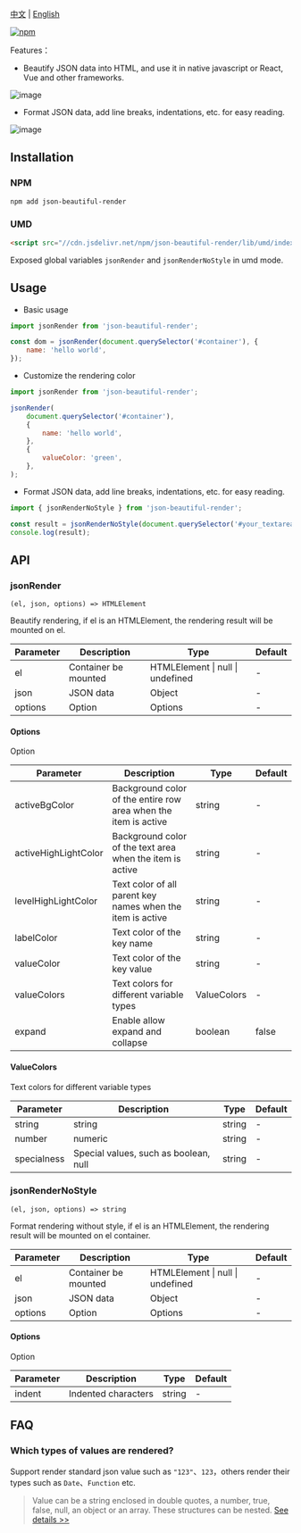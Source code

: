 [中文](https://github.com/taoliujun/npm-packages/blob/master/packages/json-beautiful-render/README.zh_CN.md) | [English](https://github.com/taoliujun/npm-packages/blob/master/packages/json-beautiful-render/README.en_US.md)

[![npm](https://img.shields.io/npm/v/json-beautiful-render.svg)](https://www.npmjs.com/package/json-beautiful-render)

Features：

-   Beautify JSON data into HTML, and use it in native javascript or React, Vue and other frameworks.

![image](https://cdn.jsdelivr.net/gh/taoliujun/npm-packages/packages/json-beautiful-render/assets/readme/demo1.png)

-   Format JSON data, add line breaks, indentations, etc. for easy reading.

![image](https://cdn.jsdelivr.net/gh/taoliujun/npm-packages/packages/json-beautiful-render/assets/readme/demo2.png)

## Installation

### NPM

```bash
npm add json-beautiful-render
```

### UMD

```html
<script src="//cdn.jsdelivr.net/npm/json-beautiful-render/lib/umd/index.js"></script>
```

Exposed global variables `jsonRender` and `jsonRenderNoStyle` in umd mode.

## Usage

-   Basic usage

```javascript
import jsonRender from 'json-beautiful-render';

const dom = jsonRender(document.querySelector('#container'), {
    name: 'hello world',
});
```

-   Customize the rendering color

```javascript
import jsonRender from 'json-beautiful-render';

jsonRender(
    document.querySelector('#container'),
    {
        name: 'hello world',
    },
    {
        valueColor: 'green',
    },
);
```

-   Format JSON data, add line breaks, indentations, etc. for easy reading.

```javascript
import { jsonRenderNoStyle } from 'json-beautiful-render';

const result = jsonRenderNoStyle(document.querySelector('#your_textarea'), { name: 'hello world' });
console.log(result);
```

## API

### jsonRender

`(el, json, options) => HTMLElement`

Beautify rendering, if el is an HTMLElement, the rendering result will be mounted on el.

| Parameter | Description          | Type                             | Default |
| --------- | -------------------- | -------------------------------- | ------- |
| el        | Container be mounted | HTMLElement \| null \| undefined | -       |
| json      | JSON data            | Object                           | -       |
| options   | Option               | Options                          | -       |

#### Options

Option

| Parameter            | Description                                                     | Type        | Default |
| -------------------- | --------------------------------------------------------------- | ----------- | ------- |
| activeBgColor        | Background color of the entire row area when the item is active | string      | -       |
| activeHighLightColor | Background color of the text area when the item is active       | string      | -       |
| levelHighLightColor  | Text color of all parent key names when the item is active      | string      | -       |
| labelColor           | Text color of the key name                                      | string      | -       |
| valueColor           | Text color of the key value                                     | string      | -       |
| valueColors          | Text colors for different variable types                        | ValueColors | -       |
| expand | Enable allow expand and collapse | boolean | false |

#### ValueColors

Text colors for different variable types

| Parameter   | Description                           | Type   | Default |
| ----------- | ------------------------------------- | ------ | ------- |
| string      | string                                | string | -       |
| number      | numeric                               | string | -       |
| specialness | Special values, such as boolean, null | string | -       |

### jsonRenderNoStyle

`(el, json, options) => string`

Format rendering without style, if el is an HTMLElement, the rendering result will be mounted on el container.

| Parameter | Description          | Type                             | Default |
| --------- | -------------------- | -------------------------------- | ------- |
| el        | Container be mounted | HTMLElement \| null \| undefined | -       |
| json      | JSON data            | Object                           | -       |
| options   | Option               | Options                          | -       |

#### Options

Option

| Parameter | Description         | Type   | Default |
| --------- | ------------------- | ------ | ------- |
| indent    | Indented characters | string | -       |

## FAQ

### Which types of values are rendered?

Support render standard json value such as `"123"`、`123`，others render their types such as `Date`、`Function` etc.

> Value can be a string enclosed in double quotes, a number, true, false, null, an object or an array. These structures can be nested. [See details >>](https://www.json.org/json-en.html)
